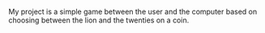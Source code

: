 My project is a simple game between the user and the computer based on choosing between the lion and the twenties on a coin.
